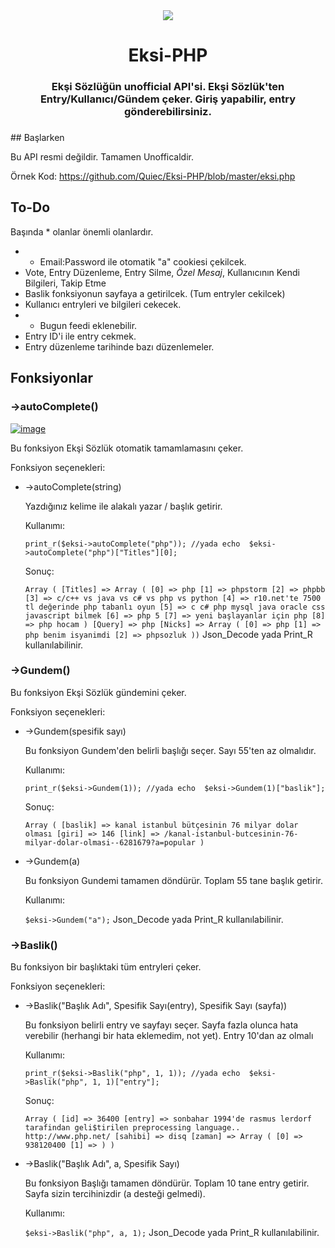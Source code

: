 <center>
<img src="https://upload.wikimedia.org/wikipedia/commons/1/17/Ek%C5%9Fi_S%C3%B6zl%C3%BCk_logo.png" />
<br>
<h1><b>Eksi-PHP</b></h1>
<h3>Ekşi Sözlüğün unofficial API'si. Ekşi Sözlük'ten Entry/Kullanıcı/Gündem çeker. Giriş yapabilir, entry gönderebilirsiniz.<h3>
</center>
## Başlarken

Bu API resmi değildir. Tamamen Unofficaldir.

Örnek Kod: https://github.com/Quiec/Eksi-PHP/blob/master/eksi.php

## To-Do
Başında * olanlar önemli olanlardır.

- * Email:Password ile otomatik "a" cookiesi çekilcek.
- Vote, Entry Düzenleme, Entry Silme, *Özel Mesaj*, Kullanıcının Kendi Bilgileri, Takip Etme
- Baslik fonksiyonun sayfaya a getirilcek. (Tum entryler cekilcek)
- Kullanıcı entryleri ve bilgileri cekecek.
- * Bugun feedi eklenebilir.
- Entry ID'i ile entry cekmek.
- Entry düzenleme tarihinde bazı düzenlemeler.

## Fonksiyonlar

### ->autoComplete()
[![image](https://i.hizliresim.com/qArOlW.png)](https://hizliresim.com/qArOlW)

Bu fonksiyon Ekşi Sözlük otomatik tamamlamasını çeker.
	
Fonksiyon seçenekleri:

 -  ->autoComplete(string)

	Yazdığınız kelime ile alakalı yazar / başlık getirir.
	  
	   Kullanımı:
	
    `print_r($eksi->autoComplete("php"));
	//yada
	echo  $eksi->autoComplete("php")["Titles"][0];`
	
	Sonuç:
	
	  `Array ( [Titles] => Array ( [0] => php [1] => phpstorm [2] => phpbb [3] => c/c++ vs java vs c# vs php vs python [4] => r10.net'te 7500 tl değerinde php tabanlı oyun [5] => c c# php mysql java oracle css javascript bilmek [6] => php 5 [7] => yeni başlayanlar için php [8] => php hocam ) [Query] => php [Nicks] => Array ( [0] => php [1] => php benim isyanimdi [2] => phpsozluk ))`
	Json_Decode yada Print_R kullanılabilinir.
	

### ->Gundem()

Bu fonksiyon Ekşi Sözlük gündemini çeker.
	
Fonksiyon seçenekleri:
	

 -  ->Gundem(spesifik sayı)

	Bu fonksiyon Gundem'den belirli başlığı seçer. Sayı 55'ten az olmalıdır.
	  
	   Kullanımı:
	
    `print_r($eksi->Gundem(1));
	//yada
	echo  $eksi->Gundem(1)["baslik"];`
	
	Sonuç:
	
	  `Array ( [baslik] => kanal istanbul bütçesinin 76 milyar dolar olması [giri] => 146 [link] => /kanal-istanbul-butcesinin-76-milyar-dolar-olmasi--6281679?a=popular )`
		
 -  ->Gundem(a)

	Bu fonksiyon Gundemi tamamen döndürür. Toplam 55 tane başlık getirir.
	  
	   Kullanımı:
	
    `$eksi->Gundem("a");`
	Json_Decode yada Print_R kullanılabilinir.
	
### ->Baslik()

Bu fonksiyon bir başlıktaki tüm entryleri çeker.
	
Fonksiyon seçenekleri:
	

 -  ->Baslik("Başlık Adı", Spesifik Sayı(entry), Spesifik Sayı (sayfa))

	Bu fonksiyon belirli entry ve sayfayı seçer. Sayfa fazla olunca hata verebilir (herhangi bir hata eklemedim, not yet). Entry 10'dan az olmalı
	  
	   Kullanımı:
	
    `print_r($eksi->Baslik("php", 1, 1));
	//yada
	echo  $eksi->Baslik("php", 1, 1)["entry"];`
	
	Sonuç:
	
	  `Array ( [id] => 36400 [entry] => sonbahar 1994'de rasmus lerdorf tarafindan geli$tirilen preprocessing language.. http://www.php.net/ [sahibi] => disq [zaman] => Array ( [0] => 938120400 [1] => ) )`
		
 -  ->Baslik("Başlık Adı", a, Spesifik Sayı)

	Bu fonksiyon Başlığı tamamen döndürür. Toplam 10 tane entry getirir. Sayfa sizin tercihinizdir (a desteği gelmedi).
	  
	   Kullanımı:
	
    `$eksi->Baslik("php", a, 1);`
	Json_Decode yada Print_R kullanılabilinir.

